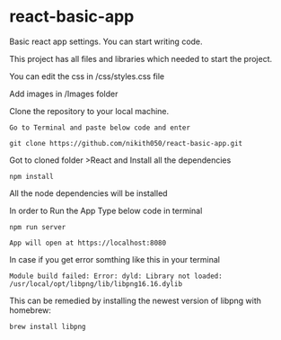 # react-basic-app

Basic react app settings. You can start writing code.

This project has all files and libraries which needed to start the project.

You can edit the css in /css/styles.css file

Add images in /Images folder

Clone the repository to your local machine.

	Go to Terminal and paste below code and enter

	git clone https://github.com/nikith050/react-basic-app.git

Got to cloned folder >React and Install all the dependencies

	npm install

All the node dependencies will be installed

In order to Run the App Type below code in terminal

	npm run server

	App will open at https://localhost:8080

In case if you get error somthing like this in your terminal
	
	Module build failed: Error: dyld: Library not loaded: /usr/local/opt/libpng/lib/libpng16.16.dylib

This can be remedied by installing the newest version of libpng with homebrew:
	
	brew install libpng
